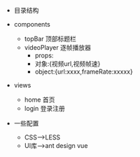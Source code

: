 * 目录结构
* components
    * topBar 顶部标题栏
    * videoPlayer 逐帧播放器
        * props:
        * 对象:{视频url,视频帧速}
        * object:{url:xxxx,frameRate:xxxxx}
* views
    * home 首页 
    * login 登录注册

* 一些配置
    * CSS-->LESS
    * UI库-->ant design vue 